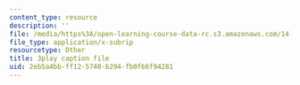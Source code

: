 ```yaml
---
content_type: resource
description: ''
file: /media/https%3A/open-learning-course-data-rc.s3.amazonaws.com/14-13-psychology-and-economics-spring-2020/2eb5a4bbff125740b294fb0f66f94281_pwFsPEPPUGU.vtt
file_type: application/x-subrip
resourcetype: Other
title: 3play caption file
uid: 2eb5a4bb-ff12-5740-b294-fb0f66f94281
---
```

